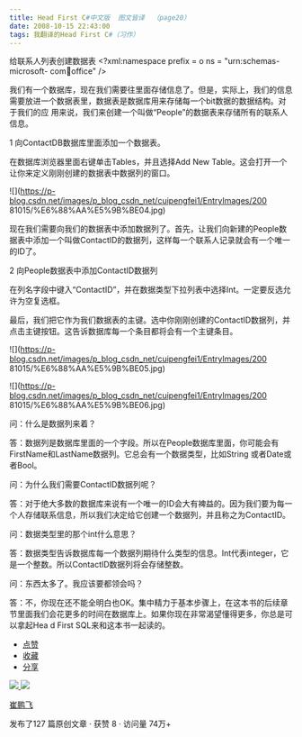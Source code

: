```yaml
---
title: Head First C#中文版  图文皆译  （page20）
date: 2008-10-15 22:43:00
tags: 我翻译的Head First C#（习作）
---
```

给联系人列表创建数据表  <?xml:namespace prefix = o ns = "urn:schemas-microsoft-
com:office:office" />

我们有一个数据库，现在我们需要往里面存储信息了。但是，实际上，我们的信息需要放进一个数据表里，数据表是数据库用来存储每一个bit数据的数据结构。对于我们的应
用来说，我们来创建一个叫做“People”的数据表来存储所有的联系人信息。

1  向ContactDB数据库里面添加一个数据表。

在数据库浏览器里面右键单击Tables，并且选择Add New Table。这会打开一个让你来定义刚刚创建的数据表中数据列的窗口。

![](https://p-blog.csdn.net/images/p_blog_csdn_net/cuipengfei1/EntryImages/200
81015/%E6%88%AA%E5%9B%BE04.jpg)

现在我们需要向我们的数据表中添加数据列了。首先，让我们向新建的People数据表中添加一个叫做ContactID的数据列，这样每一个联系人记录就会有一个唯一
的ID了。

2  向People数据表中添加ContactID数据列

在列名字段中键入“ContactID”，并在数据类型下拉列表中选择Int。一定要反选允许为空复选框。

最后，我们把它作为我们数据表的主键。选中你刚刚创建的ContactID数据列，并点击主键按钮。这告诉数据库每一个条目都将会有一个主键条目。

![](https://p-blog.csdn.net/images/p_blog_csdn_net/cuipengfei1/EntryImages/200
81015/%E6%88%AA%E5%9B%BE05.jpg)

![](https://p-blog.csdn.net/images/p_blog_csdn_net/cuipengfei1/EntryImages/200
81015/%E6%88%AA%E5%9B%BE06.jpg)

问：什么是数据列来着？

答：数据列是数据库里面的一个字段。所以在People数据库里面，你可能会有FirstName和LastName数据列。它总会有一个数据类型，比如String
或者Date或者Bool。

问：为什么我们需要ContactID数据列呢？

答：对于绝大多数的数据库来说有一个唯一的ID会大有裨益的。因为我们要为每一个人存储联系信息，所以我们决定给它创建一个数据列，并且称之为ContactID。

问：数据类型里的那个int什么意思？

答：数据类型告诉数据库每一个数据列期待什么类型的信息。Int代表integer，它是一个整数。所以ContactID数据列将会存储整数。

问：东西太多了。我应该要都领会吗？

答：不，你现在还不能全明白也OK。集中精力于基本步骤上，在这本书的后续章节里面我们会花更多的时间在数据库上。如果你现在非常渴望懂得更多，你总是可以拿起Hea
d First SQL来和这本书一起读的。

  * [ 点赞  ](javascript:;)
  * [ 收藏  ](javascript:;)
  * [ 分享 ](javascript:;)

[ ![](https://profile.csdnimg.cn/5/2/5/3_cuipengfei1)
![](https://g.csdnimg.cn/static/user-reg-year/1x/11.png)
](https://blog.csdn.net/cuipengfei1)

[ 崔鹏飞 ](https://blog.csdn.net/cuipengfei1)

发布了127 篇原创文章  ·  获赞 8  ·  访问量 74万+

